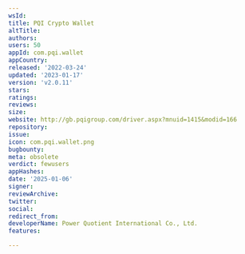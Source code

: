 ```yaml
---
wsId: 
title: PQI Crypto Wallet
altTitle: 
authors: 
users: 50
appId: com.pqi.wallet
appCountry: 
released: '2022-03-24'
updated: '2023-01-17'
version: 'v2.0.11'
stars: 
ratings: 
reviews: 
size: 
website: http://gb.pqigroup.com/driver.aspx?mnuid=1415&modid=166
repository: 
issue: 
icon: com.pqi.wallet.png
bugbounty: 
meta: obsolete
verdict: fewusers
appHashes: 
date: '2025-01-06'
signer: 
reviewArchive: 
twitter: 
social: 
redirect_from: 
developerName: Power Quotient International Co., Ltd.
features: 

---
```


